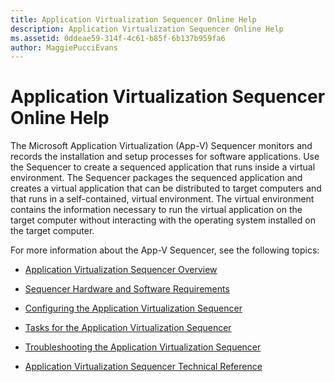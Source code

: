 ```yaml
---
title: Application Virtualization Sequencer Online Help
description: Application Virtualization Sequencer Online Help
ms.assetid: 0ddeae59-314f-4c61-b85f-6b137b959fa6
author: MaggiePucciEvans
---
```


# Application Virtualization Sequencer Online Help


The Microsoft Application Virtualization (App-V) Sequencer monitors and records the installation and setup processes for software applications. Use the Sequencer to create a sequenced application that runs inside a virtual environment. The Sequencer packages the sequenced application and creates a virtual application that can be distributed to target computers and that runs in a self-contained, virtual environment. The virtual environment contains the information necessary to run the virtual application on the target computer without interacting with the operating system installed on the target computer.

For more information about the App-V Sequencer, see the following topics:

-   [Application Virtualization Sequencer Overview](application-virtualization-sequencer-overview.md)

-   [Sequencer Hardware and Software Requirements](sequencer-hardware-and-software-requirements.md)

-   [Configuring the Application Virtualization Sequencer](configuring-the-application-virtualization-sequencer.md)

-   [Tasks for the Application Virtualization Sequencer](tasks-for-the-application-virtualization-sequencer.md)

-   [Troubleshooting the Application Virtualization Sequencer](troubleshooting-the-application-virtualization-sequencer.md)

-   [Application Virtualization Sequencer Technical Reference](application-virtualization-sequencer-technical-reference-keep.md)

 

 





